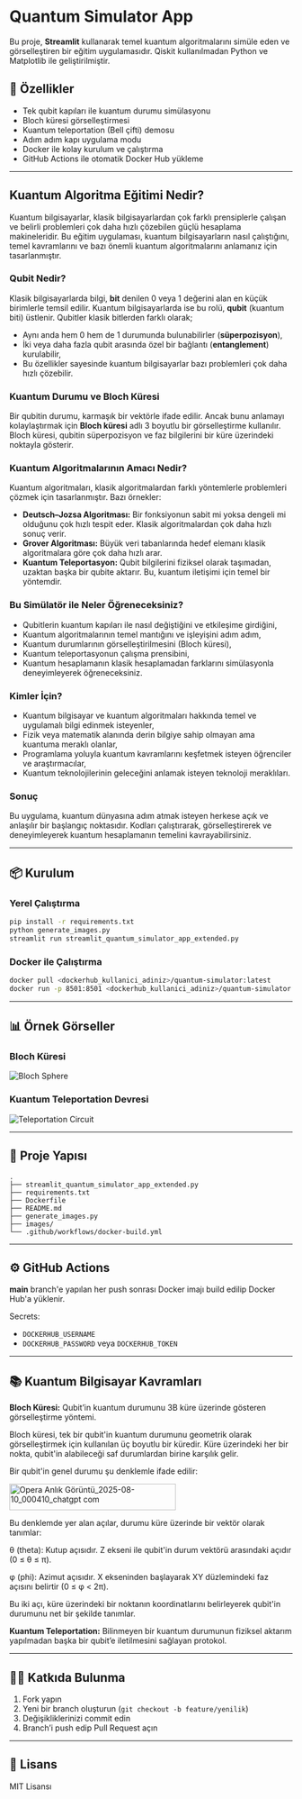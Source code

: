 
# Quantum Simulator App

Bu proje, **Streamlit** kullanarak temel kuantum algoritmalarını simüle eden ve görselleştiren bir eğitim uygulamasıdır. Qiskit kullanılmadan Python ve Matplotlib ile geliştirilmiştir.

## 🚀 Özellikler
- Tek qubit kapıları ile kuantum durumu simülasyonu
- Bloch küresi görselleştirmesi
- Kuantum teleportation (Bell çifti) demosu
- Adım adım kapı uygulama modu
- Docker ile kolay kurulum ve çalıştırma
- GitHub Actions ile otomatik Docker Hub yükleme

---

## Kuantum Algoritma Eğitimi Nedir?

Kuantum bilgisayarlar, klasik bilgisayarlardan çok farklı prensiplerle çalışan ve belirli problemleri çok daha hızlı çözebilen güçlü hesaplama makineleridir. Bu eğitim uygulaması, kuantum bilgisayarların nasıl çalıştığını, temel kavramlarını ve bazı önemli kuantum algoritmalarını anlamanız için tasarlanmıştır.

### Qubit Nedir?

Klasik bilgisayarlarda bilgi, **bit** denilen 0 veya 1 değerini alan en küçük birimlerle temsil edilir. Kuantum bilgisayarlarda ise bu rolü, **qubit** (kuantum biti) üstlenir. Qubitler klasik bitlerden farklı olarak;

- Aynı anda hem 0 hem de 1 durumunda bulunabilirler (**süperpozisyon**),
- İki veya daha fazla qubit arasında özel bir bağlantı (**entanglement**) kurulabilir,
- Bu özellikler sayesinde kuantum bilgisayarlar bazı problemleri çok daha hızlı çözebilir.

### Kuantum Durumu ve Bloch Küresi

Bir qubitin durumu, karmaşık bir vektörle ifade edilir. Ancak bunu anlamayı kolaylaştırmak için **Bloch küresi** adlı 3 boyutlu bir görselleştirme kullanılır. Bloch küresi, qubitin süperpozisyon ve faz bilgilerini bir küre üzerindeki noktayla gösterir.

### Kuantum Algoritmalarının Amacı Nedir?

Kuantum algoritmaları, klasik algoritmalardan farklı yöntemlerle problemleri çözmek için tasarlanmıştır. Bazı örnekler:

- **Deutsch–Jozsa Algoritması:** Bir fonksiyonun sabit mi yoksa dengeli mi olduğunu çok hızlı tespit eder. Klasik algoritmalardan çok daha hızlı sonuç verir.
- **Grover Algoritması:** Büyük veri tabanlarında hedef elemanı klasik algoritmalara göre çok daha hızlı arar.
- **Kuantum Teleportasyon:** Qubit bilgilerini fiziksel olarak taşımadan, uzaktan başka bir qubite aktarır. Bu, kuantum iletişimi için temel bir yöntemdir.

### Bu Simülatör ile Neler Öğreneceksiniz?

- Qubitlerin kuantum kapıları ile nasıl değiştiğini ve etkileşime girdiğini,
- Kuantum algoritmalarının temel mantığını ve işleyişini adım adım,
- Kuantum durumlarının görselleştirilmesini (Bloch küresi),
- Kuantum teleportasyonun çalışma prensibini,
- Kuantum hesaplamanın klasik hesaplamadan farklarını simülasyonla deneyimleyerek öğreneceksiniz.

### Kimler İçin?

- Kuantum bilgisayar ve kuantum algoritmaları hakkında temel ve uygulamalı bilgi edinmek isteyenler,
- Fizik veya matematik alanında derin bilgiye sahip olmayan ama kuantuma meraklı olanlar,
- Programlama yoluyla kuantum kavramlarını keşfetmek isteyen öğrenciler ve araştırmacılar,
- Kuantum teknolojilerinin geleceğini anlamak isteyen teknoloji meraklıları.

### Sonuç

Bu uygulama, kuantum dünyasına adım atmak isteyen herkese açık ve anlaşılır bir başlangıç noktasıdır. Kodları çalıştırarak, görselleştirerek ve deneyimleyerek kuantum hesaplamanın temelini kavrayabilirsiniz.

---

## 📦 Kurulum

### Yerel Çalıştırma
```bash
pip install -r requirements.txt
python generate_images.py
streamlit run streamlit_quantum_simulator_app_extended.py
```

### Docker ile Çalıştırma
```bash
docker pull <dockerhub_kullanici_adiniz>/quantum-simulator:latest
docker run -p 8501:8501 <dockerhub_kullanici_adiniz>/quantum-simulator:latest
```

---

## 📊 Örnek Görseller
### Bloch Küresi
![Bloch Sphere](images/bloch_sphere_example.png)

### Kuantum Teleportation Devresi
![Teleportation Circuit](images/teleportation_circuit_example.png)

---

## 📜 Proje Yapısı
```
.
├── streamlit_quantum_simulator_app_extended.py
├── requirements.txt
├── Dockerfile
├── README.md
├── generate_images.py
├── images/
└── .github/workflows/docker-build.yml
```

---

## ⚙️ GitHub Actions
**main** branch'e yapılan her push sonrası Docker imajı build edilip Docker Hub'a yüklenir.

Secrets:
- `DOCKERHUB_USERNAME`
- `DOCKERHUB_PASSWORD` veya `DOCKERHUB_TOKEN`

---

## 📚 Kuantum Bilgisayar Kavramları

**Bloch Küresi:** Qubit’in kuantum durumunu 3B küre üzerinde gösteren görselleştirme yöntemi.

Bloch küresi, tek bir qubit'in kuantum durumunu geometrik olarak görselleştirmek için kullanılan üç boyutlu bir küredir. Küre üzerindeki her bir nokta, qubit'in alabileceği saf durumlardan birine karşılık gelir.

Bir qubit'in genel durumu şu denklemle ifade edilir:

<img width="296" height="47" alt="Opera Anlık Görüntü_2025-08-10_000410_chatgpt com" src="https://github.com/user-attachments/assets/aa926b43-5f59-40b3-9204-41555cdd4832" />


Bu denklemde yer alan açılar, durumu küre üzerinde bir vektör olarak tanımlar:

θ (theta): Kutup açısıdır. Z ekseni ile qubit'in durum vektörü arasındaki açıdır (0 ≤ θ ≤ π).

φ (phi): Azimut açısıdır. X ekseninden başlayarak XY düzlemindeki faz açısını belirtir (0 ≤ φ < 2π).

Bu iki açı, küre üzerindeki bir noktanın koordinatlarını belirleyerek qubit'in durumunu net bir şekilde tanımlar.

**Kuantum Teleportation:** Bilinmeyen bir kuantum durumunun fiziksel aktarım yapılmadan başka bir qubit’e iletilmesini sağlayan protokol.

---

## 👨‍💻 Katkıda Bulunma
1. Fork yapın  
2. Yeni bir branch oluşturun (`git checkout -b feature/yenilik`)  
3. Değişikliklerinizi commit edin  
4. Branch’i push edip Pull Request açın  

---

## 📄 Lisans
MIT Lisansı
